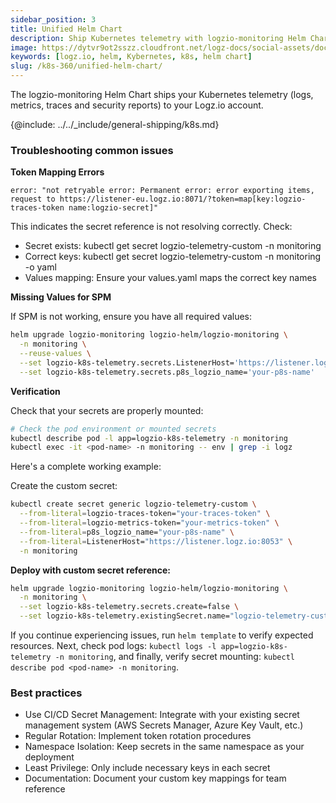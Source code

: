 ```yaml
---
sidebar_position: 3
title: Unified Helm Chart
description: Ship Kubernetes telemetry with logzio-monitoring Helm Chart
image: https://dytvr9ot2sszz.cloudfront.net/logz-docs/social-assets/docs-social.jpg
keywords: [logz.io, helm, Kybernetes, k8s, helm chart]
slug: /k8s-360/unified-helm-chart/
---
```


The logzio-monitoring Helm Chart ships your Kubernetes telemetry (logs, metrics, traces and security reports) to your Logz.io account.


{@include: ../../_include/general-shipping/k8s.md}    



### Troubleshooting common issues

**Token Mapping Errors**

`error: "not retryable error: Permanent error: error exporting items, request to https://listener-eu.logz.io:8071/?token=map[key:logzio-traces-token name:logzio-secret]"`

This indicates the secret reference is not resolving correctly. Check:

* Secret exists: kubectl get secret logzio-telemetry-custom -n monitoring
* Correct keys: kubectl get secret logzio-telemetry-custom -n monitoring -o yaml
* Values mapping: Ensure your values.yaml maps the correct key names

**Missing Values for SPM**

If SPM is not working, ensure you have all required values:

```bash
helm upgrade logzio-monitoring logzio-helm/logzio-monitoring \
  -n monitoring \
  --reuse-values \
  --set logzio-k8s-telemetry.secrets.ListenerHost='https://listener.logz.io:8053' \
  --set logzio-k8s-telemetry.secrets.p8s_logzio_name='your-p8s-name'
```

**Verification**

Check that your secrets are properly mounted:

```bash
# Check the pod environment or mounted secrets
kubectl describe pod -l app=logzio-k8s-telemetry -n monitoring
kubectl exec -it <pod-name> -n monitoring -- env | grep -i logz
```

Here's a complete working example:

Create the custom secret:

```bash
kubectl create secret generic logzio-telemetry-custom \
  --from-literal=logzio-traces-token="your-traces-token" \
  --from-literal=logzio-metrics-token="your-metrics-token" \
  --from-literal=p8s_logzio_name="your-p8s-name" \
  --from-literal=ListenerHost="https://listener.logz.io:8053" \
  -n monitoring
```

**Deploy with custom secret reference:**

```bash
helm upgrade logzio-monitoring logzio-helm/logzio-monitoring \
  -n monitoring \
  --set logzio-k8s-telemetry.secrets.create=false \
  --set logzio-k8s-telemetry.existingSecret.name="logzio-telemetry-custom"
```

If you continue experiencing issues, run `helm template` to verify expected resources. Next, check pod logs: `kubectl logs -l app=logzio-k8s-telemetry -n monitoring`, and finally, verify secret mounting: `kubectl describe pod <pod-name> -n monitoring`.

### Best practices

* Use CI/CD Secret Management: Integrate with your existing secret management system (AWS Secrets Manager, Azure Key Vault, etc.)
* Regular Rotation: Implement token rotation procedures
* Namespace Isolation: Keep secrets in the same namespace as your deployment
* Least Privilege: Only include necessary keys in each secret
* Documentation: Document your custom key mappings for team reference



